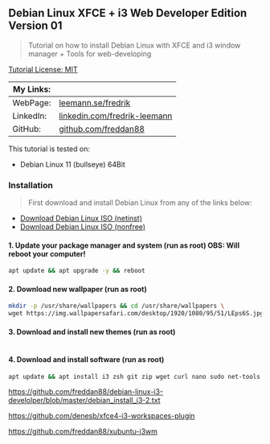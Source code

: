 ## Debian Linux XFCE + i3 Web Developer Edition Version 01

> Tutorial on how to install Debian Linux with XFCE and i3 window manager + Tools for web-developing

[Tutorial License: MIT](https://choosealicense.com/licenses/mit/)

| My Links: |                                                                                      |
| --------- | ------------------------------------------------------------------------------------ |
| WebPage:  | [leemann.se/fredrik](http://www.leemann.se/fredrik)                                  |
| LinkedIn: | [linkedin.com/fredrik-leemann](https://se.linkedin.com/in/fredrik-leemann-821b19110) |
| GitHub:   | [github.com/freddan88](https://github.com/freddan88)                                 |

This tutorial is tested on:

- Debian Linux 11 (bullseye) 64Bit

### Installation

> First download and install Debian Linux from any of the links below:

- [Download Debian Linux ISO (netinst)](https://www.debian.org/download)
- [Download Debian Linux ISO (nonfree)](https://cdimage.debian.org/cdimage/unofficial/non-free/cd-including-firmware)

#### 1. Update your package manager and system (run as root) OBS: Will reboot your computer!

```bash
apt update && apt upgrade -y && reboot
```

#### 2. Download new wallpaper (run as root)

```bash
mkdir -p /usr/share/wallpapers && cd /usr/share/wallpapers \
wget https://img.wallpapersafari.com/desktop/1920/1080/95/51/LEps6S.jpg && mv LEps6S.jpg linux-wallpaper-01.jpg
```

#### 3. Download and install new themes (run as root)

```bash

```

#### 4. Download and install software (run as root)

```bash
apt update && apt install i3 zsh git zip wget curl nano sudo net-tools gparted synaptic neofetch nitrogen imagemagick xfce4-screenshooter xfce4-appmenu-plugin compton gimp lightdm slick-greeter -y
```

https://github.com/freddan88/debian-linux-i3-develolper/blob/master/debian_install_i3-2.txt

https://github.com/denesb/xfce4-i3-workspaces-plugin

https://github.com/freddan88/xubuntu-i3wm
